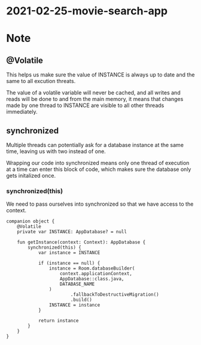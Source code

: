 # 2021-02-25-movie-search-app

# Note
## @Volatile
This helps us make sure the value of INSTANCE is always up to date and the same to all excution threats.  
  
The value of a volatile variable will never be cached, and all writes and reads will be done to and from the main memory, it means that changes made by one thread to INSTANCE are visible to all other threads immediately.

## synchronized
Multiple threads can potentially ask for a database instance at the same time, leaving us with two instead of one.  
  
Wrapping our code into synchronized means only one thread of execution at a time can enter this block of code, which makes sure the database only gets initalized once.

### synchronized(this)
We need to pass ourselves into synchronized so that we have access to the context.
```
companion object {
    @Volatile
    private var INSTANCE: AppDatabase? = null

    fun getInstance(context: Context): AppDatabase {
        synchronized(this) {
            var instance = INSTANCE

            if (instance == null) {
                instance = Room.databaseBuilder(
                    context.applicationContext,
                    AppDatabase::class.java,
                    DATABASE_NAME
                )
                        .fallbackToDestructiveMigration()
                        .build()
                INSTANCE = instance
            }
            
            return instance
        }
    }
}
```
